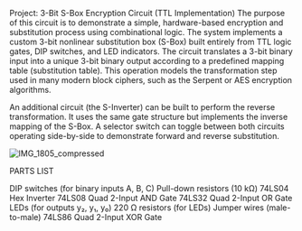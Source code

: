 Project: 3-Bit S-Box Encryption Circuit (TTL Implementation)
The purpose of this circuit is to demonstrate a simple, hardware-based encryption and substitution process using combinational logic. The system implements a custom 3-bit nonlinear substitution box (S-Box) built entirely from TTL logic gates, DIP switches, and LED indicators. The circuit translates a 3-bit binary input into a unique 3-bit binary output according to a predefined mapping table (substitution table). This operation models the transformation step used in many modern block ciphers, such as the Serpent or AES encryption algorithms. 

An additional circuit (the S-Inverter) can be built to perform the reverse transformation.
It uses the same gate structure but implements the inverse mapping of the S-Box. A selector switch can toggle between both circuits operating side-by-side to demonstrate forward and reverse substitution.



![IMG_1805_compressed](https://github.com/user-attachments/assets/0f58762e-e1a4-4288-8142-54bf3cb0cd2d)

PARTS LIST

DIP switches (for binary inputs A, B, C)
Pull-down resistors (10 kΩ)
74LS04 Hex Inverter
74LS08 Quad 2-Input AND Gate
74LS32 Quad 2-Input OR Gate
LEDs (for outputs y₂, y₁, y₀)
220 Ω resistors (for LEDs)
Jumper wires (male-to-male)
74LS86 Quad 2-Input XOR Gate 

  
